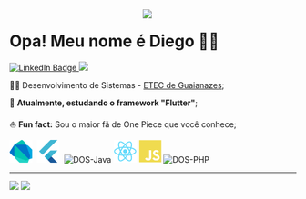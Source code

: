 <img src = "https://media.tenor.com/L-I_GamUq3sAAAAC/gear-5-luffy-gear-5.gif" width = "270px" align = "right">

# Opa! Meu nome é Diego 🧑‍💻

<div id="badges">  
  <a href = "https://www.linkedin.com/in/diego-olegario-6462b5235/">
      <img src="https://img.shields.io/badge/LinkedIn-0077B5?style=for-the-badge&logo=linkedin&logoColor=white" alt="LinkedIn Badge"/>
  </a>
  
  <a href = "https://mail.google.com/mail/u/0/#inbox?compose=new">
    <img src="https://img.shields.io/badge/Gmail-D14836?style=for-the-badge&logo=gmail&logoColor=white"/>
  </a>
</div>


:man_student: Desenvolvimento de Sistemas - [ETEC de Guaianazes](https://www.cps.sp.gov.br/etecs/etec-de-guaianazes-guaianazes/);

💙 **Atualmente, estudando o framework "Flutter"**;

⛵ **Fun fact:** Sou o maior fã de One Piece que você conhece;
<div>
  <img src="https://github.com/devicons/devicon/blob/master/icons/dart/dart-original.svg" title="Flutter" alt="Flutter" width="40" height="40"/>&nbsp;
  <img src="https://github.com/devicons/devicon/blob/master/icons/flutter/flutter-original.svg" title="Flutter" alt="Flutter" width="40" height="40"/>&nbsp;  
  <img  alt="DOS-Java" height="40" width="40" src="https://cdn.jsdelivr.net/gh/devicons/devicon/icons/java/java-original.svg">
  <img alt="DOS-React" height="40" width="40" src="https://raw.githubusercontent.com/devicons/devicon/master/icons/react/react-original.svg">
  <img alt="DOS-Js" height="40" width="40" src="https://raw.githubusercontent.com/devicons/devicon/master/icons/javascript/javascript-plain.svg">
  <img alt="DOS-PHP" height="40" width="40" src="https://cdn.jsdelivr.net/gh/devicons/devicon/icons/php/php-original.svg">

</div>

---  
<div align = "left">  
  <img height = "200em" src="https://github-readme-stats.vercel.app/api?username=dos4002&show_icons=true&show_icons=true&theme=tokyonight&count_private=true" />
  <img height = "200em" src="https://github-readme-stats.vercel.app/api/top-langs/?username=dos4002&show_icons=true&theme=tokyonight&count_private=true"/>
</div>
